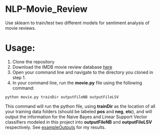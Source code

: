 # NLP-Movie_Review
Use sklearn to train/test two different models for sentiment analysis of movie reviews.

# Usage:
1. Clone the repository
2. Download the IMDB movie review database [here](https://ai.stanford.edu/~amaas/data/sentiment/)
3. Open your command line and navigate to the directory you cloned in step 1.
4. In your command line, run the __movie.py__ file using the following command:
````
python movie.py trainDir outputFileNB outputFileLSV
````
This command will run the python file, using __trainDir__ as the location of all your training data folders (should be labeled __pos__ and __neg__, __etc__), and will output the information for the Naive Bayes and Linear Support Vector classifiers modeled in this project into __outputFileNB__ and __outputFileLSV__ respectively. See [exampleOutputs](movie.py) for my results.
